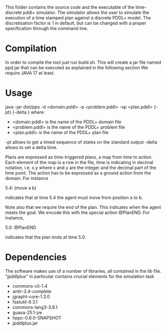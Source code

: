 This folder contains the source code and the executable of the time-discrete pddl+ simulator.
The simulator allows the user to simulate the execution of a time stamped plan against a discrete PDDL+ model. The discretisation factor is 1 in default, but can be changed with a proper specification through the command line.

# Compilation
In order to compile the tool just run build.sh. This will create a jar file named ppd.jar that can be executed as explained in the following section
We require JAVA 17 at least.

# Usage
java -jar dist/pps -d <domain.pddl> -p <problem.pddl> -sp <plan.pddl> {-pt} {-delta <float>}
where:
- <domain.pddl> is the name of the PDDL+ domain file
- <problem.pddl> is the name of the PDDL+ problem file
- <plan.pddl> is the name of the PDDL+ plan file

-pt allows to get a timed sequence of states on the standard output
-delta allows to set a delta time.

Plans are expressed as time-triggered plans, a map from time to action. Each element of the map is a row
in the file, time is indicating in decimal notation, i.e. x.y where x and y are the integer and the decimal part of the time point. The action has to be expressed as a ground action from the domain. For instance

5.4: (move a b)

indicates that at time 5.4 the agent must move from position a to b.

Note also that we require the end of the plan. This indicates when the agent meets the goal. We encode this with the special action @PlanEND. For instance, 

5.0: @PlanEND 

indicates that the plan ends at time 5.0.

# Dependencies

The software makes use of a number of libraries, all contained in the lib file. "jpddlplus" in particular contains crucial elements for the simulation task

- commons-cli-1.4
- antlr-3.4-complete
- jgrapht-core-1.3.0
- fastutil-8.3.1
- commons-lang3-3.8.1
- guava-25.1-jre
- hppc-0.8.0-SNAPSHOT
- jpddlplus.jar

